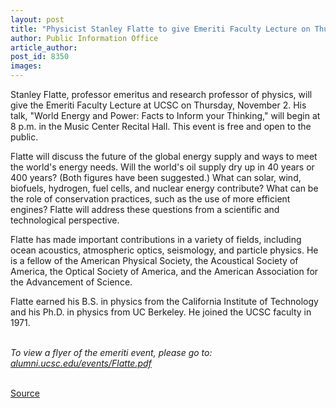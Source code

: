 ```yaml
---
layout: post
title: "Physicist Stanley Flatte to give Emeriti Faculty Lecture on Thursday, November 2"
author: Public Information Office
article_author: 
post_id: 8350
images:
---
```


<a name="content" id="content"></a>
<p>
  Stanley Flatte, professor emeritus and research professor of physics, will give the Emeriti Faculty Lecture at UCSC on Thursday, November 2. His talk, "World Energy and Power: Facts to Inform your Thinking," will begin at 8 p.m. in the Music Center Recital Hall. This event is free and open to the public.
</p>
<p>
  Flatte will discuss the future of the global energy supply and ways to meet the world's energy needs. Will the world's oil supply dry up in 40 years or 400 years? (Both figures have been suggested.) What can solar, wind, biofuels, hydrogen, fuel cells, and nuclear energy contribute? What can be the role of conservation practices, such as the use of more efficient engines? Flatte will address these questions from a scientific and technological perspective.
</p>
<p>
  Flatte has made important contributions in a variety of fields, including ocean acoustics, atmospheric optics, seismology, and particle physics. He is a fellow of the American Physical Society, the Acoustical Society of America, the Optical Society of America, and the American Association for the Advancement of Science.
</p>
<p>
  Flatte earned his B.S. in physics from the California Institute of Technology and his Ph.D. in physics from UC Berkeley. He joined the UCSC faculty in 1971.
</p>
<p>
  <em><br>
  To view a flyer of the emeriti event, please go to:<br>
  <a href="http://www.alumni.ucsc.edu/events/Flatte.pdf">alumni.ucsc.edu/events/Flatte.pdf</a></em><br>
  <br>
</p>
<p><a href="http://www1.ucsc.edu/currents/06-07/10-30/brief-flatte.asp" title="Permalink to brief-flatte">Source</a></p>
